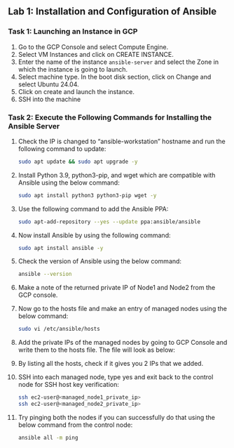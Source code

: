 ## Lab 1: Installation and Configuration of Ansible

### Task 1: Launching an Instance in GCP

1. Go to the GCP Console and select Compute Engine.
2. Select VM Instances and click on CREATE INSTANCE.
3. Enter the name of the instance `ansible-server` and select the Zone in which the instance is going to launch.
4. Select machine type. In the boot disk section, click on Change and select Ubuntu 24.04.
5. Click on create and launch the instance.
6. SSH into the machine

### Task 2: Execute the Following Commands for Installing the Ansible Server

1. Check the IP is changed to “ansible-workstation” hostname and run the following command to update:
    ```bash
    sudo apt update && sudo apt upgrade -y
    ```

2. Install Python 3.9, python3-pip, and wget which are compatible with Ansible using the below command:
    ```bash
    sudo apt install python3 python3-pip wget -y
    ```

3. Use the following command to add the Ansible PPA:
    ```bash
    sudo apt-add-repository --yes --update ppa:ansible/ansible
    ```

4. Now install Ansible by using the following command:
    ```bash
    sudo apt install ansible -y
    ```

5. Check the version of Ansible using the below command:
    ```bash
    ansible --version
    ```

6. Make a note of the returned private IP of Node1 and Node2 from the GCP console.

7. Now go to the hosts file and make an entry of managed nodes using the below command:
    ```bash
    sudo vi /etc/ansible/hosts
    ```

8. Add the private IPs of the managed nodes by going to GCP Console and write them to the hosts file. The file will look as below:

9. By listing all the hosts, check if it gives you 2 IPs that we added.

10. SSH into each managed node, type yes and exit back to the control node for SSH host key verification:
    ```bash
    ssh ec2-user@<managed_node1_private_ip>
    ssh ec2-user@<managed_node2_private_ip>
    ```

11. Try pinging both the nodes if you can successfully do that using the below command from the control node:
    ```bash
    ansible all -m ping
    ```
